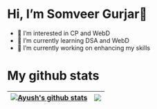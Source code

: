 # Hi, I’m Somveer Gurjar👋 
- 👀 I’m interested in CP and WebD
- 🌱 I’m currently learning DSA and WebD
- 💞️ I’m currently working on enhancing my skills

# My github stats
| <a href="https://github.com/somveer0206/github-readme-stats"><img align="center" src="https://github-readme-stats.vercel.app/api?username=somveer0206&show_icons=true&include_all_commits=true&theme=buefy&hide_border=true" alt="Ayush's github stats" /></a> | <a href="https://github.com/somveer0206/github-readme-stats"><img align="center" src="https://github-readme-stats.vercel.app/api/top-langs/?username=somveer0206&layout=compact&theme=buefy&hide_border=true" /></a> |
| ------------- | ------------- |

